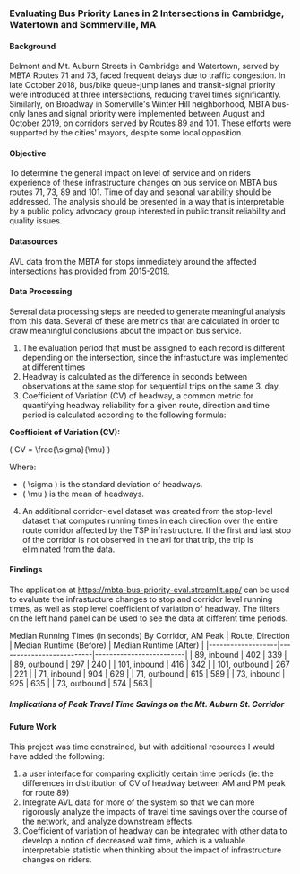 ### Evaluating Bus Priority Lanes in 2 Intersections in Cambridge, Watertown and Sommerville, MA

#### Background
Belmont and Mt. Auburn Streets in Cambridge and Watertown, served by MBTA Routes 71 and 73, faced frequent delays due to traffic congestion. In late October 2018, bus/bike queue-jump lanes and transit-signal priority were introduced at three intersections, reducing travel times significantly. Similarly, on Broadway in Somerville's Winter Hill neighborhood, MBTA  bus-only lanes and signal priority were implemented between August and October 2019, on corridors served by Routes 89 and 101.
These efforts were supported by the cities' mayors, despite some local opposition.

#### Objective
To determine the general impact on level of service and on riders experience of these infrastructure changes on bus service on MBTA bus routes 71, 73, 89 and 101. Time of day and seaonal variability should be addressed. The analysis should be presented in a way that is interpretable by a public policy advocacy group interested in public transit reliability and quality issues.

#### Datasources
AVL data from the MBTA for stops immediately around the affected intersections has provided from 2015-2019.  

#### Data Processing 
Several data processing steps are needed to generate meaningful analysis from this data. Several of these are metrics that are calculated in order to draw meaningful conclusions about the impact on bus service.

1. The evaluation period that must be assigned to each record is different depending on the intersection, since the infrastucture was implemented at different times
2. Headway is calculated as the difference in seconds between observations at the same stop for sequential trips on the same 3. day.
3. Coefficient of Variation (CV) of headway, a common metric for quantifying headway reliability for a given route, direction and time period is calculated according to the following formula:

**Coefficient of Variation (CV):**

\( CV = \frac{\sigma}{\mu} \)

Where:
- \( \sigma \) is the standard deviation of headways.
- \( \mu \) is the mean of headways.


4. An additional corridor-level dataset was created from the stop-level dataset that computes running times in each direction over the entire route corridor affected by the TSP infrastructure. If the first and last stop of the corridor is not observed in the avl for that trip, the trip is eliminated from the data.


#### Findings

The application at https://mbta-bus-priority-eval.streamlit.app/ can be used to evaluate the infrastucture changes to stop and corridor level running times, as well as stop level coefficient of variation of headway. The filters on the left hand panel can be used to see the data at different time periods.

Median Running Times (in seconds) By Corridor, AM Peak
| Route, Direction | Median Runtime (Before) | Median Runtime (After) |
|-------------------|--------------------------|-------------------------|
| 89, inbound      | 402                      | 339                     |
| 89, outbound     | 297                      | 240                     |
| 101, inbound     | 416                      | 342                     |
| 101, outbound    | 267                      | 221                     |
| 71, inbound      | 904                      | 629                     |
| 71, outbound     | 615                      | 589                     |
| 73, inbound      | 925                      | 635                     |
| 73, outbound     | 574                      | 563                     |



##### Implications of Peak Travel Time Savings on the Mt. Auburn St. Corridor


#### Future Work
This project was time constrained, but with additional resources I would have added the following:
1. a user interface for comparing explicitly certain time periods (ie: the differences in distribution of CV of headway between AM and PM peak for route 89)
2. Integrate AVL data for more of the system so that we can more rigorously analyze the impacts of travel time savings over the course of the network, and analyze downstream effects.
3. Coefficient of variation of headway can be integrated with other data to develop a notion of decreased wait time, which is a valuable interpretable statistic when thinking about the impact of infrastructure changes on riders.